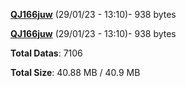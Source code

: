 [**QJ166juw**](/data/QJ166juw.txt) (29/01/23 - 13:10)- 938 bytes

[**QJ166juw**](/data/QJ166juw.txt) (29/01/23 - 13:10)- 938 bytes

**Total Datas**: 7106

**Total Size**: 40.88 MB / 40.9 MB